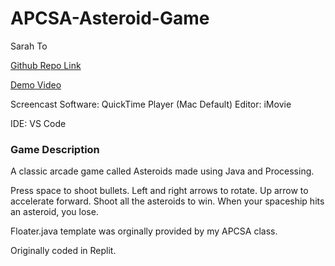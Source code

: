 # APCSA-Asteroid-Game
Sarah To

[Github Repo Link](https://github.com/Aizhenii/APCSA-AsteroidGame)

[Demo Video](https://youtu.be/bCW-KEjyyTc?si=f38fkA47iL-BRpc5)

Screencast Software: QuickTime Player (Mac Default)
Editor: iMovie

IDE: VS Code

### Game Description
A classic arcade game called Asteroids made using Java and Processing.

Press space to shoot bullets. Left and right arrows to rotate. Up arrow to accelerate forward.
Shoot all the asteroids to win. When your spaceship hits an asteroid, you lose.

Floater.java template was orginally provided by my APCSA class.

Originally coded in Replit.
